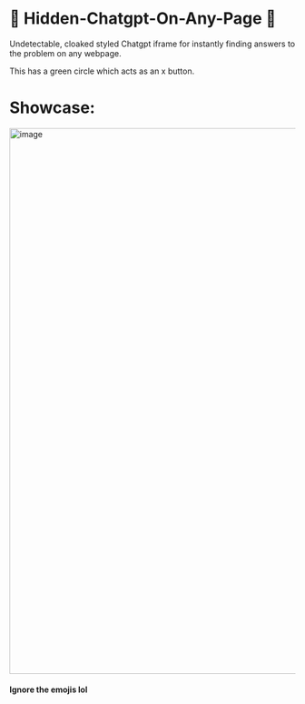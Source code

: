 # 🤤 Hidden-Chatgpt-On-Any-Page 🤤

Undetectable, cloaked styled Chatgpt iframe for instantly finding answers to the problem on any webpage.

This has a green circle which acts as an x button.

# Showcase:

<img width="960" alt="image" src="https://user-images.githubusercontent.com/119009502/231561989-d61c7353-e9e5-4a70-a454-67f8b20a84c4.png">

#### Ignore the emojis lol
